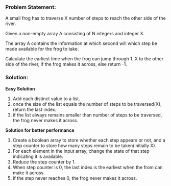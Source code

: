 ### Problem Statement:

A small frog has to traverse X number of steps to reach the other side of the river.

Given a non-empty array A consisting of N integers and integer X.

The array A contains the information at which second will which step be made available for the frog to take.

Calculate the earliest time when the frog can jump through 1..X to the other side of the river, if the frog makes it across, else return -1.

### Solution:

**Easy Solution**
1. Add each distinct value to a list.
2. once the size of the list equals the number of steps to be traversed(X), return the last index.
3. if the list always remains smaller than number of steps to be traversed, the frog never makes it across.

**Solution for better performance**
1. Create a boolean array to store whether each step appears or not, and a step counter to store how many steps remain to be taken(initially X).
2. For each element in the input array, change the state of that step indicating it is available.
3. Reduce the step counter by 1. 
4. When step counter is 0, the last index is the earliest when the from can make it across.
5. if the step never reaches 0, the frog never makes it across.